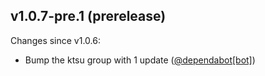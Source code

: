## v1.0.7-pre.1 (prerelease)

Changes since v1.0.6:

- Bump the ktsu group with 1 update ([@dependabot[bot]](https://github.com/dependabot[bot]))
